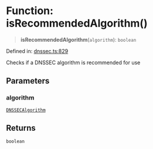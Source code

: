 # Function: isRecommendedAlgorithm()

> **isRecommendedAlgorithm**(`algorithm`): `boolean`

Defined in: [dnssec.ts:829](https://github.com/Nick2bad4u/dnsValidator/blob/main/src/dnssec.ts#L829)

Checks if a DNSSEC algorithm is recommended for use

## Parameters

### algorithm

[`DNSSECAlgorithm`](../enumerations/DNSSECAlgorithm.md)

## Returns

`boolean`
